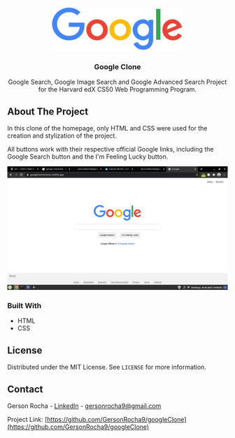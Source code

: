 <!-- PROJECT LOGO -->
<br />
<p align="center">
  <a href="https://github.com/GersonRocha9/googleClone">
    <img src="./assets/logo.png" alt="Logo" width="300" height="100">
  </a>

  <h3 align="center">Google Clone</h3>

  <p align="center">
    Google Search, Google Image Search and Google Advanced Search Project for the Harvard edX CS50 Web Programming Program.
    <br />


<!-- ABOUT THE PROJECT -->
## About The Project

In this clone of the homepage, only HTML and CSS were used for the creation and stylization of the project.

All buttons work with their respective official Google links, including the Google Search button and the I'm Feeling Lucky button.

<img src="./assets/screenshot1.png" alt="Screenshot">


### Built With

* HTML
* CSS


<!-- LICENSE -->
## License

Distributed under the MIT License. See `LICENSE` for more information.



<!-- CONTACT -->
## Contact

Gerson Rocha - [LinkedIn](https://linkedin.com/in/gersonrocha) - gersonrocha9@gmail.com

Project Link: [https://github.com/GersonRocha9/googleClone](https://github.com/GersonRocha9/googleClone)
